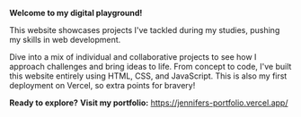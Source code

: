 **Welcome to my digital playground!**

This website showcases projects I've tackled during my studies, pushing my skills in web development.

Dive into a mix of individual and collaborative projects to see how I approach challenges and bring ideas to life. 
From concept to code, I've built this website entirely using HTML, CSS, and JavaScript. This is also my first deployment on Vercel, so extra points for bravery!

**Ready to explore?**
**Visit my portfolio:** https://jennifers-portfolio.vercel.app/
